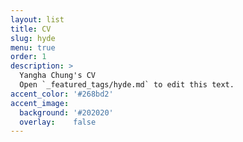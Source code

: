 ```yaml
---
layout: list
title: CV
slug: hyde
menu: true
order: 1
description: >
  Yangha Chung's CV
  Open `_featured_tags/hyde.md` to edit this text.
accent_color: '#268bd2'
accent_image:
  background: '#202020'
  overlay:    false
---
```

